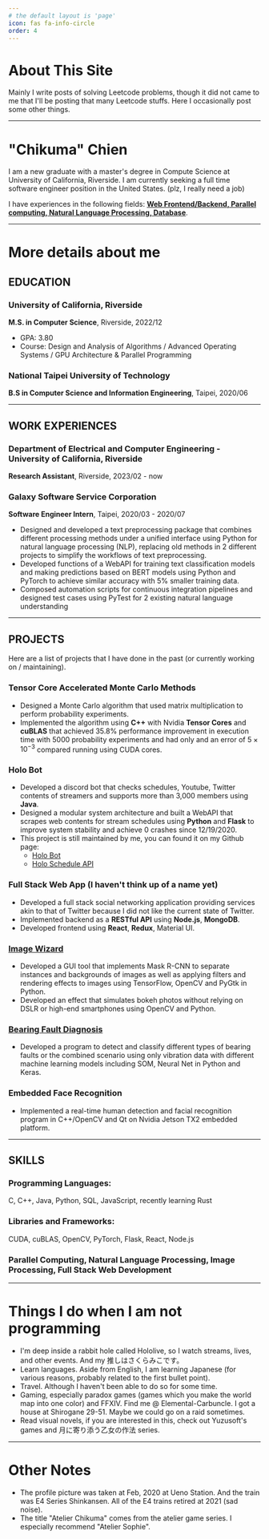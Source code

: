 ```yaml
---
# the default layout is 'page'
icon: fas fa-info-circle
order: 4
---
```


# About This Site

Mainly I write posts of solving Leetcode problems, though it did not came to me
that I'll be posting that many Leetcode stuffs. Here I occasionally post some
other things.

---

# "Chikuma" Chien

I am a new graduate with a master's degree in Compute Science at University of
California, Riverside. I am currently seeking a full time software engineer
position in the United States. (plz, I really need a job)

I have experiences in the following fields: <ins>**Web Frontend/Backend,
Parallel computing, Natural Language Processing, Database**</ins>.

---

# More details about me

## EDUCATION

### University of California, Riverside
**M.S. in Computer Science**, Riverside, 2022/12
* GPA: 3.80
* Course: Design and Analysis of Algorithms / Advanced Operating Systems / GPU
  Architecture & Parallel Programming

### National Taipei University of Technology
**B.S in Computer Science and Information Engineering**, Taipei, 2020/06

---

## WORK EXPERIENCES

### Department of Electrical and Computer Engineering - University of California, Riverside
**Research Assistant**, Riverside, 2023/02 - now

### Galaxy Software Service Corporation
**Software Engineer Intern**, Taipei, 2020/03 - 2020/07
- Designed and developed a text preprocessing package that combines different
  processing methods under a unified interface using Python for natural language
  processing (NLP), replacing old methods in 2 different projects to simplify
  the workflows of text preprocessing.
- Developed functions of a WebAPI for training text classification models and
  making predictions based on BERT models using Python and PyTorch to achieve
  similar accuracy with 5% smaller training data.
- Composed automation scripts for continuous integration pipelines and designed
  test cases using PyTest for 2 existing natural language understanding

---

## PROJECTS

Here are a list of projects that I have done in the past (or currently working
on / maintaining).

### Tensor Core Accelerated Monte Carlo Methods
- Designed a Monte Carlo algorithm that used matrix multiplication to perform
  probability experiments.
- Implemented the algorithm using **C++** with Nvidia **Tensor Cores** and
  **cuBLAS** that achieved 35.8% performance improvement in execution time with
  5000 probability experiments and had only and an error of $5\times 10^{-3}$
  compared running using CUDA cores.

### Holo Bot
- Developed a discord bot that checks schedules, Youtube, Twitter contents of
  streamers and supports more than 3,000 members using **Java**.
- Designed a modular system architecture and built a WebAPI that scrapes web
  contents for stream schedules using **Python** and **Flask** to improve system
  stability and achieve 0 crashes since 12/19/2020.
- This project is still maintained by me, you can found it on my Github page:
    * [Holo Bot](https://github.com/cst0601/Holo-Bot)
    * [Holo Schedule API](https://github.com/cst0601/holo_schedule_api)

### Full Stack Web App (I haven't think up of a name yet)
- Developed a full stack social networking application providing services akin
  to that of Twitter because I did not like the current state of Twitter.
- Implemented backend as a **RESTful API** using **Node.js**, **MongoDB**.
- Developed frontend using **React**, **Redux**, Material UI.

### [Image Wizard](https://github.com/cst0601/Image-Wizard)
- Developed a GUI tool that implements Mask R-CNN to separate instances and
  backgrounds of images as well as applying filters and rendering effects to
  images using TensorFlow, OpenCV and PyGtk in Python.
- Developed an effect that simulates bokeh photos without relying on DSLR or
  high-end smartphones using OpenCV and Python.

### [Bearing Fault Diagnosis](https://github.com/cst0601/BearingFaultDiagnosis)
- Developed a program to detect and classify different types of bearing faults
  or the combined scenario using only vibration data with different machine
  learning models including SOM, Neural Net in Python and Keras.

### Embedded Face Recognition
- Implemented a real-time human detection and facial recognition program in
  C++/OpenCV and Qt on Nvidia Jetson TX2 embedded platform.

---

## SKILLS

### Programming Languages:
C, C++, Java, Python, SQL, JavaScript, recently learning Rust
### Libraries and Frameworks:
CUDA, cuBLAS, OpenCV, PyTorch, Flask, React, Node.js
### Parallel Computing, Natural Language Processing, Image Processing, Full Stack Web Development

---

# Things I do when I am not programming
- I'm deep inside a rabbit hole called Hololive, so I watch streams, lives, and
  other events. And my 推しはさくらみこです。
- Learn languages. Aside from English, I am learning Japanese (for various
  reasons, probably related to the first bullet point).
- Travel. Although I haven't been able to do so for some time.
- Gaming, especially paradox games (games which you make the world map into one
  color) and FFXIV. Find me @ Elemental-Carbuncle. I got a house at Shirogane
  29-51. Maybe we could go on a raid sometimes.
- Read visual novels, if you are interested in this, check out Yuzusoft's games
  and 月に寄り添う乙女の作法 series.

---

# Other Notes

- The profile picture was taken at Feb, 2020 at Ueno Station. And the train was
  E4 Series Shinkansen. All of the E4 trains retired at 2021 (sad noise).
- The title "Atelier Chikuma" comes from the atelier game series. I especially
  recommend "Atelier Sophie".